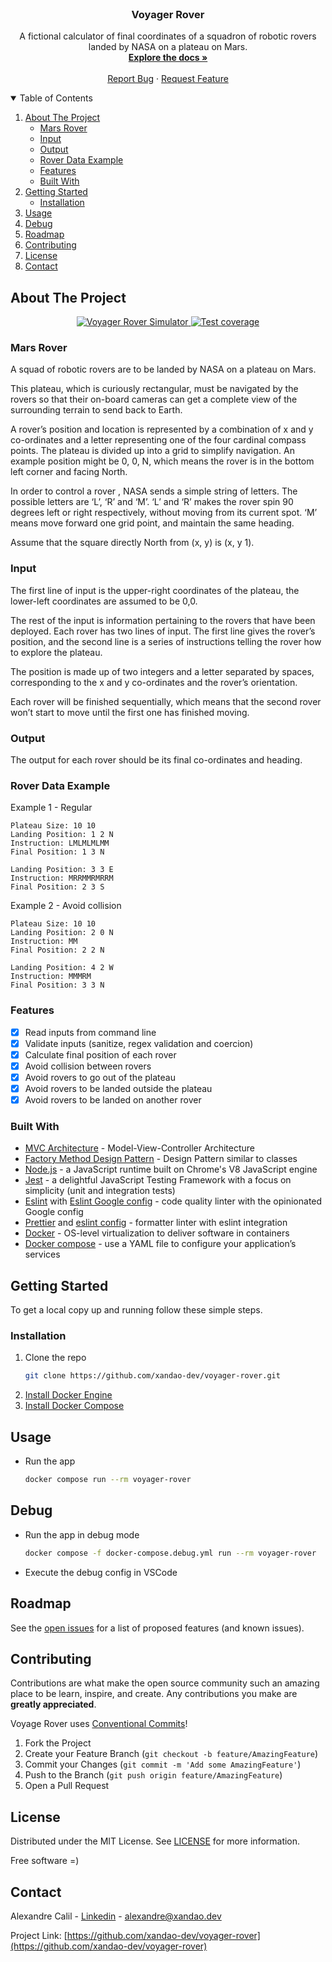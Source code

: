 <br />
<p align="center">
  <h3 align="center">Voyager Rover</h3>

  <p align="center">
    A fictional calculator of final coordinates of a squadron of robotic rovers landed by NASA on a plateau on Mars.
    <br />
    <a href="https://github.com/xandao-dev/voyager-rover"><strong>Explore the docs »</strong></a>
    <br />
    <br />
    <a href="https://github.com/xandao-dev/voyager-rover/issues">Report Bug</a>
    ·
    <a href="https://github.com/xandao-dev/voyager-rover/issues">Request Feature</a>
  </p>
</p>

<!-- TABLE OF CONTENTS -->
<details open="open">
  <summary>Table of Contents</summary>
  <ol>
    <li>
      <a href="#about-the-project">About The Project</a>
      <ul>
        <li><a href="#mars-rover">Mars Rover</a></li>
        <li><a href="#input">Input</a></li>
        <li><a href="#output">Output</a></li>
        <li><a href="#rover-data-example">Rover Data Example</a></li>
        <li><a href="#features">Features</a></li>
        <li><a href="#built-with">Built With</a></li>
      </ul>
    </li>
    <li>
      <a href="#getting-started">Getting Started</a>
      <ul>
        <li><a href="#installation">Installation</a></li>
      </ul>
    </li>
    <li><a href="#usage">Usage</a></li>
    <li><a href="#usage">Debug</a></li>
    <li><a href="#roadmap">Roadmap</a></li>
    <li><a href="#contributing">Contributing</a></li>
    <li><a href="#license">License</a></li>
    <li><a href="#contact">Contact</a></li>
  </ol>
</details>

<!-- ABOUT THE PROJECT -->

## About The Project

<div align="center">
  <a href="https://github.com/xandao-dev/voyager-rover">
    <img src="static/simulator.png" alt="Voyager Rover Simulator">
    <img src="static/coverage.png" alt="Test coverage"> 
  </a>
</div>

### Mars Rover

A squad of robotic rovers are to be landed by NASA on a plateau on Mars. <br />

This plateau, which is curiously rectangular, must be navigated by the rovers so that their on-board cameras can get a complete view of the surrounding terrain to send back to Earth. <br />

A rover’s position and location is represented by a combination of x and y co-ordinates and a letter representing one of the four cardinal compass points. The plateau is divided up into a grid to simplify navigation. An example position might be 0, 0, N, which means the rover is in the bottom left corner and facing North. <br />

In order to control a rover , NASA sends a simple string of letters. The possible letters are ‘L’, ‘R’ and ‘M’. ‘L’ and ‘R’ makes the rover spin 90 degrees left or right respectively, without moving from its current spot. ‘M’ means move forward one grid point, and maintain the same heading. <br />

Assume that the square directly North from (x, y) is (x, y 1).

### Input

The first line of input is the upper-right coordinates of the plateau, the lower-left coordinates are assumed to be 0,0. <br />

The rest of the input is information pertaining to the rovers that have been deployed. Each rover has two lines of input. The first line gives the rover’s position, and the second line is a series of instructions telling the rover how to explore the plateau. <br />

The position is made up of two integers and a letter separated by spaces, corresponding to the x and y co-ordinates and the rover’s orientation. <br />

Each rover will be finished sequentially, which means that the second rover won’t start to move until the first one has finished moving.

### Output

The output for each rover should be its final co-ordinates and heading.

### Rover Data Example

Example 1 - Regular

```
Plateau Size: 10 10
Landing Position: 1 2 N
Instruction: LMLMLMLMM
Final Position: 1 3 N

Landing Position: 3 3 E
Instruction: MRRMMRMRRM
Final Position: 2 3 S
```

Example 2 - Avoid collision

```
Plateau Size: 10 10
Landing Position: 2 0 N
Instruction: MM
Final Position: 2 2 N

Landing Position: 4 2 W
Instruction: MMMRM
Final Position: 3 3 N
```

### Features

- [x] Read inputs from command line
- [x] Validate inputs (sanitize, regex validation and coercion)
- [x] Calculate final position of each rover
- [x] Avoid collision between rovers
- [x] Avoid rovers to go out of the plateau
- [x] Avoid rovers to be landed outside the plateau
- [x] Avoid rovers to be landed on another rover

### Built With

- [MVC Architecture](https://en.wikipedia.org/wiki/Model%E2%80%93view%E2%80%93controller) - Model-View-Controller Architecture
- [Factory Method Design Pattern](https://refactoring.guru/design-patterns/factory-method) - Design Pattern similar to classes
- [Node.js](https://nodejs.org/) - a JavaScript runtime built on Chrome's V8 JavaScript engine
- [Jest](https://jestjs.io/) - a delightful JavaScript Testing Framework with a focus on simplicity (unit and integration tests)
- [Eslint](https://github.com/eslint/eslint) with [Eslint Google config](https://github.com/google/eslint-config-google) - code quality linter with the opinionated Google config
- [Prettier](https://github.com/prettier/prettier) and [eslint config](https://github.com/prettier/eslint-config-prettier) - formatter linter with eslint integration
- [Docker](https://www.docker.com/) - OS-level virtualization to deliver software in containers
- [Docker compose](https://docs.docker.com/compose/) - use a YAML file to configure your application’s services

## Getting Started

To get a local copy up and running follow these simple steps.

### Installation

1. Clone the repo
   ```sh
   git clone https://github.com/xandao-dev/voyager-rover.git
   ```
2. [Install Docker Engine](https://docs.docker.com/engine/install/)
3. [Install Docker Compose](https://docs.docker.com/compose/install/)

## Usage

- Run the app
  ```sh
  docker compose run --rm voyager-rover
  ```

## Debug

- Run the app in debug mode

  ```sh
  docker compose -f docker-compose.debug.yml run --rm voyager-rover
  ```

- Execute the debug config in VSCode

## Roadmap

See the [open issues](https://github.com/xandao-dev/voyager-rover/issues) for a list of proposed features (and known issues).

## Contributing

Contributions are what make the open source community such an amazing place to be learn, inspire, and create. Any contributions you make are **greatly appreciated**.

Voyage Rover uses [Conventional Commits](www.conventionalcommits.org)!

1. Fork the Project
2. Create your Feature Branch (`git checkout -b feature/AmazingFeature`)
3. Commit your Changes (`git commit -m 'Add some AmazingFeature'`)
4. Push to the Branch (`git push origin feature/AmazingFeature`)
5. Open a Pull Request

## License

Distributed under the MIT License. See [LICENSE](./LICENSE.md) for more information.

Free software =)

## Contact

Alexandre Calil - [Linkedin](https://www.linkedin.com/in/xandao-dev/) - [alexandre@xandao.dev](mailto:alexandre@xandao.dev)

Project Link: [https://github.com/xandao-dev/voyager-rover](https://github.com/xandao-dev/voyager-rover)
